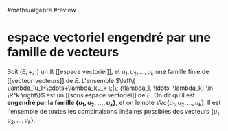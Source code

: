 #maths/algèbre #review 
# espace vectoriel engendré par une famille de vecteurs
Soit $(E, +, \cdot)$ un $\mathbb R$ [[espace vectoriel]], et $u_1, u_2, \ldots, u_k$ une famille finie de [[vecteur|vecteurs]] de $E$.
L'ensemble $\left\{ \lambda_1u_1+\cdots+\lambda_ku_k \;|\; (\lambda_1, \ldots, \lambda_k) \in \R^k \right\}$
est un [[sous espace vectoriel]] de $E$.
On dit qu'il est **engendré par la famille $\{u_1,u_2,\ldots,u_k\}$**, et on le note $Vec\{u_1,u_2,\ldots,u_k\}$.
Il est l'ensemble de toutes les combinaisons linéaires possibles des vecteurs $\{u_1,u_2,\ldots,u_k\}$.

